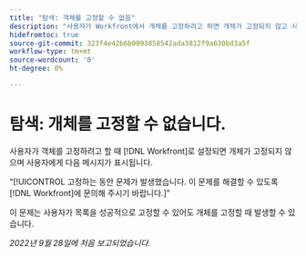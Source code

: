 ```yaml
---
title: "탐색: 객체를 고정할 수 없음"
description: "사용자가 Workfront에서 개체를 고정하려고 하면 개체가 고정되지 않고 사용자에게 다음 메시지가 표시됩니다. 고정하는 동안 문제가 발생했습니다. 이 문제를 해결할 수 있도록 Workfront에 문의하십시오."
hidefromtoc: true
source-git-commit: 323f4e42b6b0093858542ada3812f9a630bd3a5f
workflow-type: tm+mt
source-wordcount: '0'
ht-degree: 0%

---
```



# 탐색: 개체를 고정할 수 없습니다.

사용자가 객체를 고정하려고 할 때 [!DNL Workfront]로 설정되면 개체가 고정되지 않으며 사용자에게 다음 메시지가 표시됩니다.

“[!UICONTROL 고정하는 동안 문제가 발생했습니다. 이 문제를 해결할 수 있도록 [!DNL Workfront]에 문의해 주시기 바랍니다.]”

이 문제는 사용자가 목록을 성공적으로 고정할 수 있어도 개체를 고정할 때 발생할 수 있습니다.

_2022년 9월 28일에 처음 보고되었습니다._


